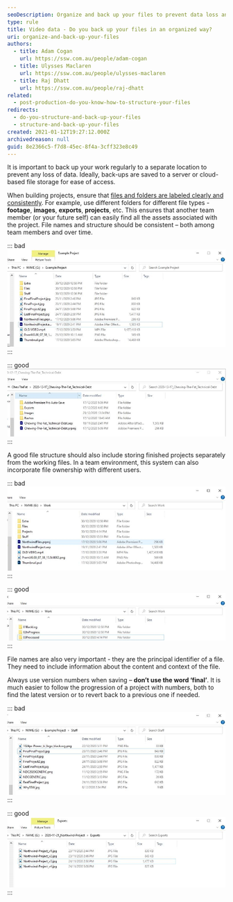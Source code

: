 ```yaml
---
seoDescription: Organize and back up your files to prevent data loss and ensure easy accessibility.
type: rule
title: Video data - Do you back up your files in an organized way?
uri: organize-and-back-up-your-files
authors:
  - title: Adam Cogan
    url: https://ssw.com.au/people/adam-cogan
  - title: Ulysses Maclaren
    url: https://ssw.com.au/people/ulysses-maclaren
  - title: Raj Dhatt
    url: https://ssw.com.au/people/raj-dhatt
related:
  - post-production-do-you-know-how-to-structure-your-files
redirects:
  - do-you-structure-and-back-up-your-files
  - structure-and-back-up-your-files
created: 2021-01-12T19:27:12.000Z
archivedreason: null
guid: 8e2366c5-f7d8-45ec-8f4a-3cff323e8c49
---
```


It is important to back up your work regularly to a separate location to prevent any loss of data. Ideally, back-ups are saved to a server or cloud-based file storage for ease of access.

When building projects, ensure that [files and folders are labeled clearly and consistently](/post-production-do-you-know-how-to-structure-your-files). For example, use different folders for different file types - **footage**, **images**, **exports**, **projects**, etc. This ensures that another team member (or your future self) can easily find all the assets associated with the project. File names and structure should be consistent – both among team members and over time.

<!--endintro-->

::: bad  
![Figure: Bad example - The project is messy, without any meaningful or specific labels](structure-back-up-files-bad-example-1.jpg)  
:::

::: good  
![Figure: Good example - Folders are clearly labeled, the root file also includes the date](structure-back-up-files-good-example-1.jpg)  
:::

A good file structure should also include storing finished projects separately from the working files. In a team environment, this system can also incorporate file ownership with different users.

::: bad  
![Figure: Bad example - A singular project folder, with some project, files also sitting outside it](structure-back-up-files-bad-example-2.jpg)  
:::

::: good  
![Figure: Good example - There are dedicated folders for projects that are in progress and completed](structure-back-up-files-good-example-2.jpg)  
:::

File names are also very important - they are the principal identifier of a file. They need to include information about the content and context of the file.

Always use version numbers when saving – **don’t use the word ‘final’**. It is much easier to follow the progression of a project with numbers, both to find the latest version or to revert back to a previous one if needed.

::: bad  
![Figure: Bad example - Items are not named clearly and it is difficult to know what file is the correct export](structure-back-up-files-bad-example-3.jpg)
:::

::: good  
![Figure: Good example - Each file has an appropriate version number](structure-back-up-files-good-example-3.jpg)  
:::
